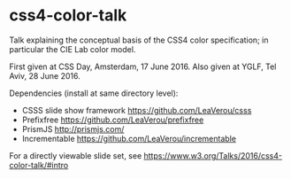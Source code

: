 # css4-color-talk
Talk explaining the conceptual basis of the CSS4 color specification; in particular the CIE Lab color model.

First given at CSS Day, Amsterdam, 17 June 2016. Also given at YGLF, Tel Aviv, 28 June 2016.

Dependencies (install at same directory level):
- CSSS slide show framework https://github.com/LeaVerou/csss
- Prefixfree https://github.com/LeaVerou/prefixfree
- PrismJS http://prismjs.com/
- Incrementable https://github.com/LeaVerou/incrementable

For a directly viewable slide set, see
  https://www.w3.org/Talks/2016/css4-color-talk/#intro
